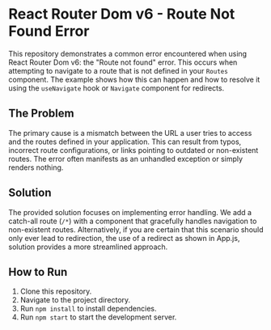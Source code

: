 # React Router Dom v6 - Route Not Found Error

This repository demonstrates a common error encountered when using React Router Dom v6: the "Route not found" error.  This occurs when attempting to navigate to a route that is not defined in your `Routes` component.  The example shows how this can happen and how to resolve it using the `useNavigate` hook or `Navigate` component for redirects.

## The Problem

The primary cause is a mismatch between the URL a user tries to access and the routes defined in your application. This can result from typos, incorrect route configurations, or links pointing to outdated or non-existent routes.  The error often manifests as an unhandled exception or simply renders nothing.

## Solution

The provided solution focuses on implementing error handling.  We add a catch-all route (`/*`) with a component that gracefully handles navigation to non-existent routes.  Alternatively, if you are certain that this scenario should only ever lead to redirection, the use of a redirect as shown in App.js, solution provides a more streamlined approach.

## How to Run

1. Clone this repository.
2. Navigate to the project directory.
3. Run `npm install` to install dependencies.
4. Run `npm start` to start the development server. 
